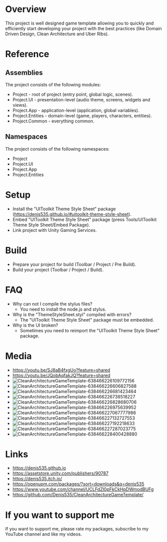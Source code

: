 # Overview
This project is well designed game template allowing you to quickly and efficiently start developing your project with the best practices (like Domain Driven Design, Clean Architecture and Uber Ribs).

# Reference
## Assemblies
The project consists of the following modules:
- Project - root of project (entry point, global logic, scenes).
- Project.UI - presentation-level (audio theme, screens, widgets and views).
- Project.App - application-level (application, global variables).
- Project.Entities - domain-level (game, players, characters, entities).
- Project.Common - everything common.

## Namespaces
The project consists of the following namespaces:
- Project
- Project.UI
- Project.App
- Project.Entities

# Setup
- Install the "UIToolkit Theme Style Sheet" package (https://denis535.github.io/#uitoolkit-theme-style-sheet).
- Embed "UIToolkit Theme Style Sheet" package (press Tools/UIToolkit Theme Style Sheet/Embed Package).
- Link project with Unity Gaming Services.

# Build
- Prepare your project for build (Toolbar / Project / Pre Build).
- Build your project (Toolbar / Project / Build).

# FAQ
- Why can not I compile the stylus files?
    - You need to install the node.js and stylus.
- Why is the "ThemeStyleSheet.styl" compiled with errors?
    - The "UIToolkit Theme Style Sheet" package must be embedded.
- Why is the UI broken?
    - Sometimes you need to reimport the "UIToolkit Theme Style Sheet" package.

# Media
- https://youtu.be/SJ8aB4fxgUo?feature=shared
- https://youtu.be/JQobAqfakJQ?feature=shared
- ![CleanArchitectureGameTemplate-638466226109772156](https://github.com/Denis535/CleanArchitectureGameTemplate/assets/7755015/5c045c2b-657c-4952-a2a1-765ad2dc8a9f)
- ![CleanArchitectureGameTemplate-638466226606827588](https://github.com/Denis535/CleanArchitectureGameTemplate/assets/7755015/fe6e5179-1325-42c2-bb40-9b7200bab31e)
- ![CleanArchitectureGameTemplate-638466226681423464](https://github.com/Denis535/CleanArchitectureGameTemplate/assets/7755015/50d92312-4007-43d6-87ec-efb67db10c48)
- ![CleanArchitectureGameTemplate-638466226738518227](https://github.com/Denis535/CleanArchitectureGameTemplate/assets/7755015/aa2b3099-c431-4919-9997-b76991affc10)
- ![CleanArchitectureGameTemplate-638466226828680706](https://github.com/Denis535/CleanArchitectureGameTemplate/assets/7755015/9ff54663-d273-48b4-96f4-0bd7765b0dda)
- ![CleanArchitectureGameTemplate-638466226975639952](https://github.com/Denis535/CleanArchitectureGameTemplate/assets/7755015/11ace5df-da1e-4e69-b20d-93d77f7aaef5)
- ![CleanArchitectureGameTemplate-638466227067777986](https://github.com/Denis535/CleanArchitectureGameTemplate/assets/7755015/154f1bfd-eb4a-4153-8ece-2a966adb44ac)
- ![CleanArchitectureGameTemplate-638466227132727553](https://github.com/Denis535/CleanArchitectureGameTemplate/assets/7755015/12911cc9-c2f7-4739-9a70-4162b28829a4)
- ![CleanArchitectureGameTemplate-638466227192218633](https://github.com/Denis535/CleanArchitectureGameTemplate/assets/7755015/170c8271-1524-468a-b7e9-9a79fe78cdd9)
- ![CleanArchitectureGameTemplate-638466227287023775](https://github.com/Denis535/CleanArchitectureGameTemplate/assets/7755015/0cfd347b-2b68-4dfd-9823-c9283f9e67c0)
- ![CleanArchitectureGameTemplate-638466228400428880](https://github.com/Denis535/CleanArchitectureGameTemplate/assets/7755015/a059dcfd-f9a0-4cf5-a577-b8bc00e7ee95)

# Links
- https://denis535.github.io
- https://assetstore.unity.com/publishers/90787
- https://denis535.itch.io/
- https://openupm.com/packages/?sort=downloads&q=denis535
- https://www.youtube.com/channel/UCLFdZl0pFkCkHpDWmodBUFg
- https://github.com/Denis535/CleanArchitectureGameTemplate/

# If you want to support me
If you want to support me, please rate my packages, subscribe to my YouTube channel and like my videos.
